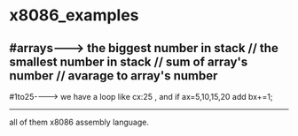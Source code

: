 # x8086_examples

#arrays--->
the biggest number in stack // the smallest number in stack // sum of array's number // avarage to array's number
---------------------------

#1to25---->
we have a loop like cx:25 , and if ax=5,10,15,20 add bx+=1; 

----------------------

all of them x8086 assembly language.




